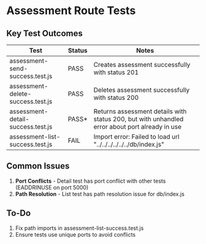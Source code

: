 # Assessment Route Tests

## Key Test Outcomes

| Test                             | Status  | Notes                                                          |
|----------------------------------|---------|----------------------------------------------------------------|
| assessment-send-success.test.js  | PASS    | Creates assessment successfully with status 201                |
| assessment-delete-success.test.js| PASS    | Deletes assessment successfully with status 200                |
| assessment-detail-success.test.js| PASS*   | Returns assessment details with status 200, but with unhandled error about port already in use |
| assessment-list-success.test.js  | FAIL    | Import error: Failed to load url "../../../../../../db/index.js" |

## Common Issues

1. **Port Conflicts** - Detail test has port conflict with other tests (EADDRINUSE on port 5000)
2. **Path Resolution** - List test has path resolution issue for db/index.js

## To-Do

1. Fix path imports in assessment-list-success.test.js
2. Ensure tests use unique ports to avoid conflicts
